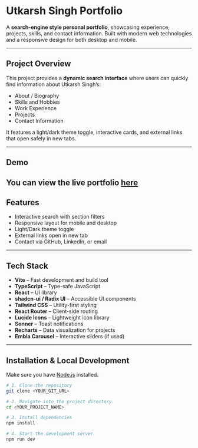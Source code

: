# Utkarsh Singh Portfolio

A **search-engine style personal portfolio**, showcasing experience, projects, skills, and contact information. Built with modern web technologies and a responsive design for both desktop and mobile.

---

## Project Overview

This project provides a **dynamic search interface** where users can quickly find information about Utkarsh Singh’s:

- About / Biography
- Skills and Hobbies
- Work Experience
- Projects
- Contact Information

It features a light/dark theme toggle, interactive cards, and external links that open safely in new tabs.

---

## Demo

You can view the live portfolio [here](https://sawamura18.github.io/portfolio/) 
---

## Features

- Interactive search with section filters
- Responsive layout for mobile and desktop
- Light/Dark theme toggle
- External links open in new tab
- Contact via GitHub, LinkedIn, or email

---

## Tech Stack

- **Vite** – Fast development and build tool  
- **TypeScript** – Type-safe JavaScript  
- **React** – UI library  
- **shadcn-ui / Radix UI** – Accessible UI components  
- **Tailwind CSS** – Utility-first styling  
- **React Router** – Client-side routing  
- **Lucide Icons** – Lightweight icon library  
- **Sonner** – Toast notifications  
- **Recharts** – Data visualization for projects  
- **Embla Carousel** – Interactive sliders (if used)

---

## Installation & Local Development

Make sure you have [Node.js](https://nodejs.org/) installed.  

```bash
# 1. Clone the repository
git clone <YOUR_GIT_URL>

# 2. Navigate into the project directory
cd <YOUR_PROJECT_NAME>

# 3. Install dependencies
npm install

# 4. Start the development server
npm run dev
